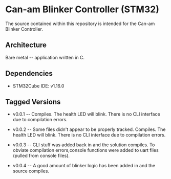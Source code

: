 # Can-am Blinker Controller (STM32) 
The source contained within this repository is intended for the Can-am Blinker Controller.  

## Architecture
Bare metal -- application written in C.       

## Dependencies
* STM32Cube IDE: v1.16.0
   

## Tagged Versions 
* v0.0.1 -- Compiles. The health LED will blink.  There is no CLI interface due to compilation errors.  

* v0.0.2 -- Some files didn't appear to be properly tracked.  Compiles. The health LED will blink.  There is no CLI interface due to compilation errors.

* v0.0.3 -- CLI stuff was added back in and the solution compiles.  To obviate compilation errors,console functions were added to uart files (pulled from console files).

* v0.0.4 -- A good amount of blinker logic has been added in and the source compiles.  

